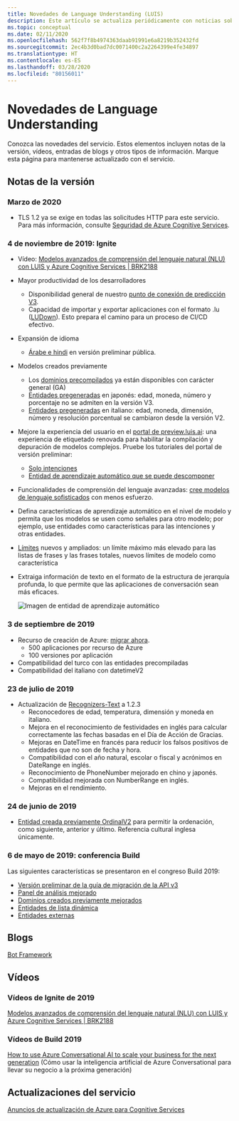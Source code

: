 ```yaml
---
title: Novedades de Language Understanding (LUIS)
description: Este artículo se actualiza periódicamente con noticias sobre la API de Language Understanding de Azure Cognitive Services.
ms.topic: conceptual
ms.date: 02/11/2020
ms.openlocfilehash: 562f7f8b4974363daab91991e6a8219b352432fd
ms.sourcegitcommit: 2ec4b3d0bad7dc0071400c2a2264399e4fe34897
ms.translationtype: HT
ms.contentlocale: es-ES
ms.lasthandoff: 03/28/2020
ms.locfileid: "80156011"
---
```

# <a name="whats-new-in-language-understanding"></a>Novedades de Language Understanding

Conozca las novedades del servicio. Estos elementos incluyen notas de la versión, vídeos, entradas de blogs y otros tipos de información. Marque esta página para mantenerse actualizado con el servicio.

## <a name="release-notes"></a>Notas de la versión

### <a name="march-2020"></a>Marzo de 2020

* TLS 1.2 ya se exige en todas las solicitudes HTTP para este servicio. Para más información, consulte [Seguridad de Azure Cognitive Services](../cognitive-services-security.md).

### <a name="november-4-2019---ignite"></a>4 de noviembre de 2019: Ignite

* Vídeo: [Modelos avanzados de comprensión del lenguaje natural (NLU) con LUIS y Azure Cognitive Services | BRK2188](https://www.youtube.com/watch?v=JdJEV2jV0_Y)

* Mayor productividad de los desarrolladores
    * Disponibilidad general de nuestro [punto de conexión de predicción V3](luis-migration-api-v3.md).
    * Capacidad de importar y exportar aplicaciones con el formato .lu ([LUDown](https://github.com/microsoft/botbuilder-tools/tree/master/packages/Ludown)). Esto prepara el camino para un proceso de CI/CD efectivo.
* Expansión de idioma
    * [Árabe e hindi](luis-language-support.md) en versión preliminar pública.
* Modelos creados previamente
    * Los [dominios precompilados](luis-reference-prebuilt-domains.md) ya están disponibles con carácter general (GA)
    * [Entidades pregeneradas](luis-reference-prebuilt-entities.md#japanese-entity-support) en japonés: edad, moneda, número y porcentaje no se admiten en la versión V3.
    * [Entidades pregeneradas](luis-reference-prebuilt-entities.md#italian-entity-support) en italiano: edad, moneda, dimensión, número y resolución porcentual se cambiaron desde la versión V2.
* Mejore la experiencia del usuario en el [portal de preview.luis.ai](https://preview.luis.ai): una experiencia de etiquetado renovada para habilitar la compilación y depuración de modelos complejos. Pruebe los tutoriales del portal de versión preliminar:
    * [Solo intenciones](tutorial-intents-only.md)
    * [Entidad de aprendizaje automático que se puede descomponer](tutorial-machine-learned-entity.md)
* Funcionalidades de comprensión del lenguaje avanzadas: [cree modelos de lenguaje sofisticados](luis-concept-entity-types.md) con menos esfuerzo.
* Defina características de aprendizaje automático en el nivel de modelo y permita que los modelos se usen como señales para otro modelo; por ejemplo, use entidades como características para las intenciones y otras entidades.
* [Límites](luis-boundaries.md) nuevos y ampliados: un límite máximo más elevado para las listas de frases y las frases totales, nuevos límites de modelo como característica
* Extraiga información de texto en el formato de la estructura de jerarquía profunda, lo que permite que las aplicaciones de conversación sean más eficaces.

    ![Imagen de entidad de aprendizaje automático](./media/whats-new/deep-entity-extraction-example.png)

### <a name="september-3-2019"></a>3 de septiembre de 2019

* Recurso de creación de Azure: [migrar ahora](luis-migration-authoring.md).
    * 500 aplicaciones por recurso de Azure
    * 100 versiones por aplicación
* Compatibilidad del turco con las entidades precompiladas
* Compatibilidad del italiano con datetimeV2

### <a name="july-23-2019"></a>23 de julio de 2019

* Actualización de [Recognizers-Text](https://github.com/microsoft/Recognizers-Text/releases/tag/dotnet-v1.2.3) a 1.2.3
    * Reconocedores de edad, temperatura, dimensión y moneda en italiano.
    * Mejora en el reconocimiento de festividades en inglés para calcular correctamente las fechas basadas en el Día de Acción de Gracias.
    * Mejoras en DateTime en francés para reducir los falsos positivos de entidades que no son de fecha y hora.
    * Compatibilidad con el año natural, escolar o fiscal y acrónimos en DateRange en inglés.
    * Reconocimiento de PhoneNumber mejorado en chino y japonés.
    * Compatibilidad mejorada con NumberRange en inglés.
    * Mejoras en el rendimiento.

### <a name="june-24-2019"></a>24 de junio de 2019

* [Entidad creada previamente OrdinalV2](luis-reference-prebuilt-ordinal-v2.md) para permitir la ordenación, como siguiente, anterior y último. Referencia cultural inglesa únicamente.

### <a name="may-6-2019---build-conference"></a>6 de mayo de 2019: conferencia Build

Las siguientes características se presentaron en el congreso Build 2019:

* [Versión preliminar de la guía de migración de la API v3](luis-migration-api-v3.md)
* [Panel de análisis mejorado](luis-how-to-use-dashboard.md)
* [Dominios creados previamente mejorados](luis-reference-prebuilt-domains.md)
* [Entidades de lista dinámica](luis-migration-api-v3.md#dynamic-lists-passed-in-at-prediction-time)
* [Entidades externas](luis-migration-api-v3.md#external-entities-passed-in-at-prediction-time)

## <a name="blogs"></a>Blogs

[Bot Framework](https://blog.botframework.com/)

## <a name="videos"></a>Vídeos

### <a name="2019-ignite-videos"></a>Vídeos de Ignite de 2019

[Modelos avanzados de comprensión del lenguaje natural (NLU) con LUIS y Azure Cognitive Services | BRK2188](https://www.youtube.com/watch?v=JdJEV2jV0_Y)

### <a name="2019-build-videos"></a>Vídeos de Build 2019

[How to use Azure Conversational AI to scale your business for the next generation](https://www.youtube.com/watch?v=_k97jd-csuk&feature=youtu.be) (Cómo usar la inteligencia artificial de Azure Conversational para llevar su negocio a la próxima generación)

## <a name="service-updates"></a>Actualizaciones del servicio

[Anuncios de actualización de Azure para Cognitive Services](https://azure.microsoft.com/updates/?product=cognitive-services)
